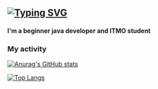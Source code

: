 ## [![Typing SVG](https://readme-typing-svg.herokuapp.com?color=%2336BCF7&lines=Hi,+I'm+Danila+Kisikov+👋)](https://git.io/typing-svg)
#### I'm a beginner java developer and ITMO student

### My activity

[![Anurag's GitHub stats](https://github-readme-stats.vercel.app/api?username=danyachka)](https://github.com/anuraghazra/github-readme-stats)

[![Top Langs](https://github-readme-stats.vercel.app/api/top-langs/?username=danyachka&layout=compact)](https://github.com/anuraghazra/github-readme-stats)
<!--
**danyachka/danyachka** is a ✨ _special_ ✨ repository because its `README.md` (this file) appears on your GitHub profile.

Here are some ideas to get you started:

- 🔭 I’m currently working on ...
- 🌱 I’m currently learning ...
- 👯 I’m looking to collaborate on ...
- 🤔 I’m looking for help with ...
- 💬 Ask me about ...
- 📫 How to reach me: ...
- 😄 Pronouns: ...
- ⚡ Fun fact: ...
-->
